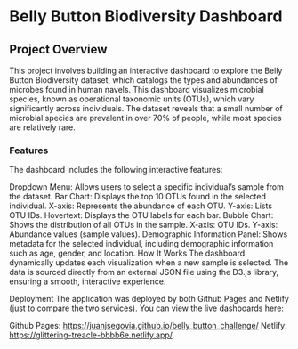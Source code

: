 # Belly Button Biodiversity Dashboard

## Project Overview
This project involves building an interactive dashboard to explore the Belly Button Biodiversity dataset, which catalogs the types and abundances of microbes found in human navels. This dashboard visualizes microbial species, known as operational taxonomic units (OTUs), which vary significantly across individuals. The dataset reveals that a small number of microbial species are prevalent in over 70% of people, while most species are relatively rare.

### Features
The dashboard includes the following interactive features:

Dropdown Menu: Allows users to select a specific individual’s sample from the dataset.
Bar Chart: Displays the top 10 OTUs found in the selected individual.
X-axis: Represents the abundance of each OTU.
Y-axis: Lists OTU IDs.
Hovertext: Displays the OTU labels for each bar.
Bubble Chart: Shows the distribution of all OTUs in the sample.
X-axis: OTU IDs.
Y-axis: Abundance values (sample values).
Demographic Information Panel: Shows metadata for the selected individual, including demographic information such as age, gender, and location.
How It Works
The dashboard dynamically updates each visualization when a new sample is selected. The data is sourced directly from an external JSON file using the D3.js library, ensuring a smooth, interactive experience.

Deployment
The application was deployed by both Github Pages and Netlify (just to compare the two services). You can view the live dashboards here: 

Github Pages: https://juanjsegovia.github.io/belly_button_challenge/
Netlify: https://glittering-treacle-bbbb6e.netlify.app/.
